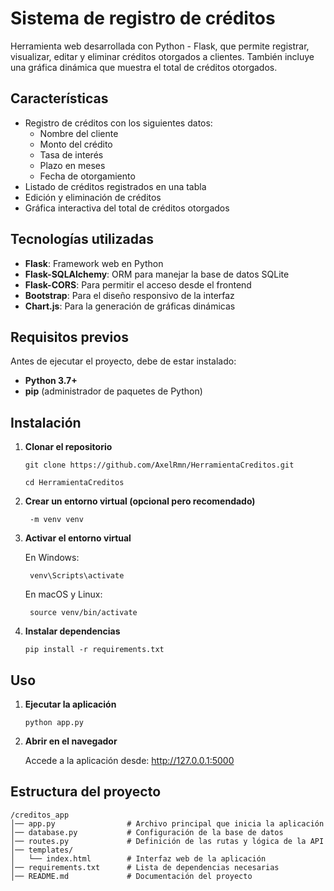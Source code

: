 # Sistema de registro de créditos
Herramienta web desarrollada con Python - Flask, que permite registrar, visualizar, editar y eliminar créditos otorgados a clientes. También incluye una gráfica dinámica que muestra el total de créditos otorgados.

## Características
- Registro de créditos con los siguientes datos:
  - Nombre del cliente
  - Monto del crédito
  - Tasa de interés
  - Plazo en meses
  - Fecha de otorgamiento
- Listado de créditos registrados en una tabla
- Edición y eliminación de créditos
- Gráfica interactiva del total de créditos otorgados

## Tecnologías utilizadas
- **Flask**: Framework web en Python
- **Flask-SQLAlchemy**: ORM para manejar la base de datos SQLite
- **Flask-CORS**: Para permitir el acceso desde el frontend
- **Bootstrap**: Para el diseño responsivo de la interfaz
- **Chart.js**: Para la generación de gráficas dinámicas

## Requisitos previos
Antes de ejecutar el proyecto, debe de estar instalado:
- **Python 3.7+**
- **pip** (administrador de paquetes de Python)

## Instalación
1. **Clonar el repositorio**

       git clone https://github.com/AxelRmn/HerramientaCreditos.git
   
       cd HerramientaCreditos

3. **Crear un entorno virtual (opcional pero recomendado)**

        -m venv venv

4. **Activar el entorno virtual**

    En Windows:
   
        venv\Scripts\activate
   
    En macOS y Linux:
   
        source venv/bin/activate

5. **Instalar dependencias**

       pip install -r requirements.txt
   

## Uso
1. **Ejecutar la aplicación**

       python app.py

2. **Abrir en el navegador**

    Accede a la aplicación desde:
    http://127.0.0.1:5000


## Estructura del proyecto
    /creditos_app
    │── app.py                # Archivo principal que inicia la aplicación
    │── database.py           # Configuración de la base de datos
    │── routes.py             # Definición de las rutas y lógica de la API
    │── templates/
    │   └── index.html        # Interfaz web de la aplicación
    │── requirements.txt      # Lista de dependencias necesarias
    │── README.md             # Documentación del proyecto
